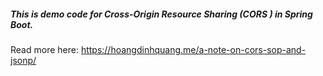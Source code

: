 ##### This is demo code for Cross-Origin Resource Sharing (CORS ) in Spring Boot.

Read more here: https://hoangdinhquang.me/a-note-on-cors-sop-and-jsonp/
